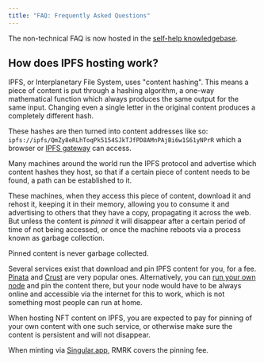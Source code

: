 ```yaml
---
title: "FAQ: Frequently Asked Questions"
---
```


The non-technical FAQ is now hosted in the [self-help knowledgebase](https://coda.io/@rmrk/faq).

## How does IPFS hosting work?

IPFS, or Interplanetary File System, uses "content hashing". This means a piece of content is put through a hashing algorithm, a one-way mathematical function which always produces the same output for the same input. Changing even a single letter in the original content produces a completely different hash.

These hashes are then turned into content addresses like so: `ipfs://ipfs/QmZy8eRLhToqPk5154SJkTJfPD8AMnPAjBi6w1S61yNPrR` which a browser or [IPFS gateway](https://docs.ipfs.io/concepts/ipfs-gateway/) can access.

Many machines around the world run the IPFS protocol and advertise which content hashes they host, so that if a certain piece of content needs to be found, a path can be established to it.

These machines, when they access this piece of content, download it and rehost it, keeping it in their memory, allowing you to consume it and advertising to others that they have a copy, propagating it across the web. But unless the content is _pinned_ it will disappear after a certain period of time of not being accessed, or once the machine reboots via a process known as garbage collection. 

Pinned content is never garbage collected.

Several services exist that download and pin IPFS content for you, for a fee. [Pinata](https://pinata.cloud) and [Crust](https://crust.network) are very popular ones. Alternatively, you can [run your own node](https://medium.com/ethereum-developers/how-to-host-your-ipfs-files-online-forever-f0c56b9b5398) and pin the content there, but your node would have to be always online and accessible via the internet for this to work, which is not something most people can run at home.

When hosting NFT content on IPFS, you are expected to pay for pinning of your own content with one such service, or otherwise make sure the content is persistent and will not disappear.

When minting via [Singular.app](https://singular.app), RMRK covers the pinning fee.